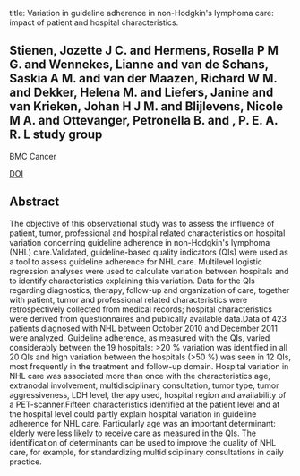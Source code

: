 title: Variation in guideline adherence in non-Hodgkin's lymphoma care: impact of patient and hospital characteristics.

## Stienen, Jozette J C. and Hermens, Rosella P M G. and Wennekes, Lianne and van de Schans, Saskia A M. and van der Maazen, Richard W M. and Dekker, Helena M. and Liefers, Janine and van Krieken, Johan H J M. and Blijlevens, Nicole M A. and Ottevanger, Petronella B. and , P. E. A. R. L study group
BMC Cancer

<a href="https://doi.org/10.1186/s12885-015-1547-8">DOI</a>

## Abstract
The objective of this observational study was to assess the influence of patient, tumor, professional and hospital related characteristics on hospital variation concerning guideline adherence in non-Hodgkin's lymphoma (NHL) care.Validated, guideline-based quality indicators (QIs) were used as a tool to assess guideline adherence for NHL care. Multilevel logistic regression analyses were used to calculate variation between hospitals and to identify characteristics explaining this variation. Data for the QIs regarding diagnostics, therapy, follow-up and organization of care, together with patient, tumor and professional related characteristics were retrospectively collected from medical records; hospital characteristics were derived from questionnaires and publically available data.Data of 423 patients diagnosed with NHL between October 2010 and December 2011 were analyzed. Guideline adherence, as measured with the QIs, varied considerably between the 19 hospitals: >20 % variation was identified in all 20 QIs and high variation between the hospitals (>50 %) was seen in 12 QIs, most frequently in the treatment and follow-up domain. Hospital variation in NHL care was associated more than once with the characteristics age, extranodal involvement, multidisciplinary consultation, tumor type, tumor aggressiveness, LDH level, therapy used, hospital region and availability of a PET-scanner.Fifteen characteristics identified at the patient level and at the hospital level could partly explain hospital variation in guideline adherence for NHL care. Particularly age was an important determinant: elderly were less likely to receive care as measured in the QIs. The identification of determinants can be used to improve the quality of NHL care, for example, for standardizing multidisciplinary consultations in daily practice.

